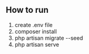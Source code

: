 ## How to run
1.  create .env file
2.  composer install
3.  php artisan migrate --seed
4.  php artisan serve